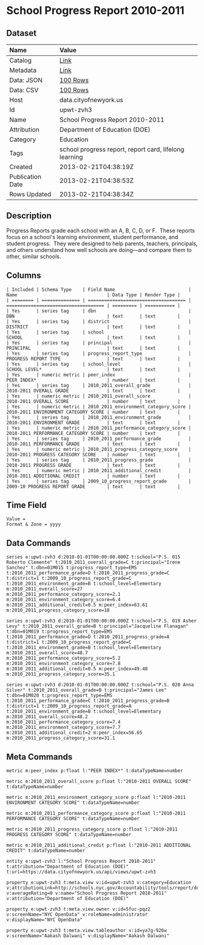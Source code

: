 # School Progress Report 2010-2011

## Dataset

| Name | Value |
| :--- | :---- |
| Catalog | [Link](https://catalog.data.gov/dataset/school-progress-report-2010-2011-72582) |
| Metadata | [Link](https://data.cityofnewyork.us/api/views/upwt-zvh3) |
| Data: JSON | [100 Rows](https://data.cityofnewyork.us/api/views/upwt-zvh3/rows.json?max_rows=100) |
| Data: CSV | [100 Rows](https://data.cityofnewyork.us/api/views/upwt-zvh3/rows.csv?max_rows=100) |
| Host | data.cityofnewyork.us |
| Id | upwt-zvh3 |
| Name | School Progress Report 2010-2011 |
| Attribution | Department of Education (DOE) |
| Category | Education |
| Tags | school progress report, report card, lifelong learning |
| Created | 2013-02-21T04:38:19Z |
| Publication Date | 2013-02-21T04:38:53Z |
| Rows Updated | 2013-02-21T04:38:34Z |

## Description

Progress Reports grade each school with an A, B, C, D, or F.  These reports focus on a school's learning environment, student performance, and student progress.  They were designed to help parents, teachers, principals, and others understand how well schools are doing—and compare them to other, similar schools.

## Columns

```ls
| Included | Schema Type    | Field Name                           | Name                                 | Data Type | Render Type |
| ======== | ============== | ==================================== | ==================================== | ========= | =========== |
| Yes      | series tag     | dbn                                  | DBN                                  | text      | text        |
| Yes      | series tag     | district                             | DISTRICT                             | text      | text        |
| Yes      | series tag     | school                               | SCHOOL                               | text      | text        |
| Yes      | series tag     | principal                            | PRINCIPAL                            | text      | text        |
| Yes      | series tag     | progress_report_type                 | PROGRESS REPORT TYPE                 | text      | text        |
| Yes      | series tag     | school_level                         | SCHOOL LEVEL*                        | text      | text        |
| Yes      | numeric metric | peer_index                           | PEER INDEX*                          | number    | text        |
| Yes      | series tag     | 2010_2011_overall_grade              | 2010-2011 OVERALL GRADE              | text      | text        |
| Yes      | numeric metric | 2010_2011_overall_score              | 2010-2011 OVERALL SCORE              | number    | text        |
| Yes      | numeric metric | 2010_2011_environment_category_score | 2010-2011 ENVIRONMENT CATEGORY SCORE | number    | text        |
| Yes      | series tag     | 2010_2011_environment_grade          | 2010-2011 ENVIRONMENT GRADE          | text      | text        |
| Yes      | numeric metric | 2010_2011_performance_category_score | 2010-2011 PERFORMANCE CATEGORY SCORE | number    | text        |
| Yes      | series tag     | 2010_2011_performance_grade          | 2010-2011 PERFORMANCE GRADE          | text      | text        |
| Yes      | numeric metric | 2010_2011_progress_category_score    | 2010-2011 PROGRESS CATEGORY SCORE    | number    | text        |
| Yes      | series tag     | 2010_2011_progress_grade             | 2010-2011 PROGRESS GRADE             | text      | text        |
| Yes      | numeric metric | 2010_2011_additional_credit          | 2010-2011 ADDITIONAL CREDIT          | number    | text        |
| Yes      | series tag     | 2009_10_progress_report_grade        | 2009-10 PROGRESS REPORT GRADE        | text      | text        |
```

## Time Field

```ls
Value = 
Format & Zone = yyyy
```

## Data Commands

```ls
series e:upwt-zvh3 d:2010-01-01T00:00:00.000Z t:school="P.S. 015 Roberto Clemente" t:2010_2011_overall_grade=C t:principal="Irene Sanchez" t:dbn=01M015 t:progress_report_type=EMS t:2010_2011_performance_grade=D t:2010_2011_progress_grade=C t:district=1 t:2009_10_progress_report_grade=C t:2010_2011_environment_grade=B t:school_level=Elementary m:2010_2011_overall_score=27 m:2010_2011_performance_category_score=2.1 m:2010_2011_environment_category_score=6.4 m:2010_2011_additional_credit=0.5 m:peer_index=63.61 m:2010_2011_progress_category_score=18

series e:upwt-zvh3 d:2010-01-01T00:00:00.000Z t:school="P.S. 019 Asher Levy" t:2010_2011_overall_grade=B t:principal="Jacqueline Flanagan" t:dbn=01M019 t:progress_report_type=EMS t:2010_2011_performance_grade=D t:2010_2011_progress_grade=A t:district=1 t:2009_10_progress_report_grade=C t:2010_2011_environment_grade=B t:school_level=Elementary m:2010_2011_overall_score=48.7 m:2010_2011_performance_category_score=5.2 m:2010_2011_environment_category_score=7.8 m:2010_2011_additional_credit=0.5 m:peer_index=49.48 m:2010_2011_progress_category_score=35.1

series e:upwt-zvh3 d:2010-01-01T00:00:00.000Z t:school="P.S. 020 Anna Silver" t:2010_2011_overall_grade=B t:principal="James Lee" t:dbn=01M020 t:progress_report_type=EMS t:2010_2011_performance_grade=C t:2010_2011_progress_grade=B t:district=1 t:2009_10_progress_report_grade=A t:2010_2011_environment_grade=B t:school_level=Elementary m:2010_2011_overall_score=48.2 m:2010_2011_performance_category_score=7.4 m:2010_2011_environment_category_score=7.7 m:2010_2011_additional_credit=2 m:peer_index=56.65 m:2010_2011_progress_category_score=31.1
```

## Meta Commands

```ls
metric m:peer_index p:float l:"PEER INDEX*" t:dataTypeName=number

metric m:2010_2011_overall_score p:float l:"2010-2011 OVERALL SCORE" t:dataTypeName=number

metric m:2010_2011_environment_category_score p:float l:"2010-2011 ENVIRONMENT CATEGORY SCORE" t:dataTypeName=number

metric m:2010_2011_performance_category_score p:float l:"2010-2011 PERFORMANCE CATEGORY SCORE" t:dataTypeName=number

metric m:2010_2011_progress_category_score p:float l:"2010-2011 PROGRESS CATEGORY SCORE" t:dataTypeName=number

metric m:2010_2011_additional_credit p:float l:"2010-2011 ADDITIONAL CREDIT" t:dataTypeName=number

entity e:upwt-zvh3 l:"School Progress Report 2010-2011" t:attribution="Department of Education (DOE)" t:url=https://data.cityofnewyork.us/api/views/upwt-zvh3

property e:upwt-zvh3 t:meta.view v:id=upwt-zvh3 v:category=Education v:attributionLink=http://schools.nyc.gov/Accountability/tools/report/default.htm v:averageRating=0 v:name="School Progress Report 2010-2011" v:attribution="Department of Education (DOE)"

property e:upwt-zvh3 t:meta.view.owner v:id=5fuc-pqz2 v:screenName="NYC OpenData" v:roleName=administrator v:displayName="NYC OpenData"

property e:upwt-zvh3 t:meta.view.tableauthor v:id=ya7g-926w v:screenName="Aakash Dalwani" v:displayName="Aakash Dalwani"
```